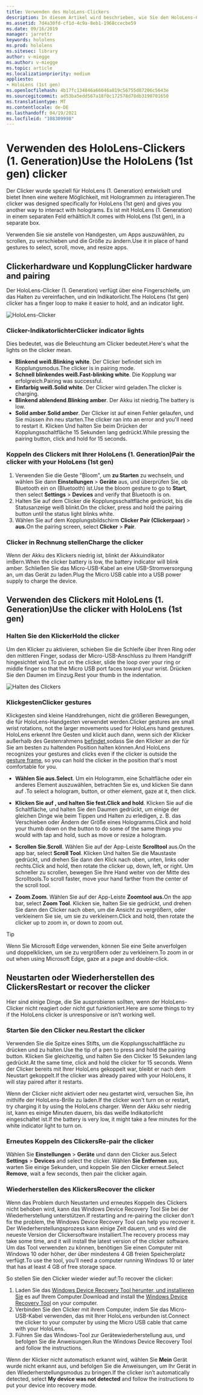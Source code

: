 ```yaml
---
title: Verwenden des HoloLens-Clickers
description: In diesem Artikel wird beschrieben, wie Sie den HoloLens-Clicker verwenden, einschließlich Clicker-Kopplung, -Aufladung und -Wiederherstellung.
ms.assetid: 7d4a30fd-cf1d-4c9a-8eb1-1968ccecbe59
ms.date: 09/16/2019
manager: jarrettr
keywords: hololens
ms.prod: hololens
ms.sitesec: library
author: v-miegge
ms.author: v-miegge
ms.topic: article
ms.localizationpriority: medium
appliesto:
- HoloLens (1st gen)
ms.openlocfilehash: 4b17fc134846a66046a819c56755d87206c5643e
ms.sourcegitcommit: ad53ba5edd567a18f0c172578d78db3190701650
ms.translationtype: MT
ms.contentlocale: de-DE
ms.lasthandoff: 04/19/2021
ms.locfileid: "108309998"
---
```

# <a name="use-the-hololens-1st-gen-clicker"></a><span data-ttu-id="b88b5-104">Verwenden des HoloLens-Clickers (1. Generation)</span><span class="sxs-lookup"><span data-stu-id="b88b5-104">Use the HoloLens (1st gen) clicker</span></span>

<span data-ttu-id="b88b5-105">Der Clicker wurde speziell für HoloLens (1. Generation) entwickelt und bietet Ihnen eine weitere Möglichkeit, mit Hologrammen zu interagieren.</span><span class="sxs-lookup"><span data-stu-id="b88b5-105">The clicker was designed specifically for HoloLens (1st gen) and gives you another way to interact with holograms.</span></span> <span data-ttu-id="b88b5-106">Es ist mit HoloLens (1. Generation) in einem separaten Feld erhältlich.</span><span class="sxs-lookup"><span data-stu-id="b88b5-106">It comes with HoloLens (1st gen), in a separate box.</span></span>

<span data-ttu-id="b88b5-107">Verwenden Sie sie anstelle von Handgesten, um Apps auszuwählen, zu scrollen, zu verschieben und die Größe zu ändern.</span><span class="sxs-lookup"><span data-stu-id="b88b5-107">Use it in place of hand gestures to select, scroll, move, and resize apps.</span></span>

## <a name="clicker-hardware-and-pairing"></a><span data-ttu-id="b88b5-108">Clickerhardware und Kopplung</span><span class="sxs-lookup"><span data-stu-id="b88b5-108">Clicker hardware and pairing</span></span>

<span data-ttu-id="b88b5-109">Der HoloLens-Clicker (1. Generation) verfügt über eine Fingerschleife, um das Halten zu vereinfachen, und ein Indikatorlicht.</span><span class="sxs-lookup"><span data-stu-id="b88b5-109">The HoloLens (1st gen) clicker has a finger loop to make it easier to hold, and an indicator light.</span></span>

![HoloLens-Clicker](images/use-hololens-clicker-1.png)

### <a name="clicker-indicator-lights"></a><span data-ttu-id="b88b5-111">Clicker-Indikatorlichter</span><span class="sxs-lookup"><span data-stu-id="b88b5-111">Clicker indicator lights</span></span>

<span data-ttu-id="b88b5-112">Dies bedeutet, was die Beleuchtung am Clicker bedeutet.</span><span class="sxs-lookup"><span data-stu-id="b88b5-112">Here's what the lights on the clicker mean.</span></span>

- <span data-ttu-id="b88b5-113">**Blinkend weiß.**</span><span class="sxs-lookup"><span data-stu-id="b88b5-113">**Blinking white**.</span></span> <span data-ttu-id="b88b5-114">Der Clicker befindet sich im Kopplungsmodus.</span><span class="sxs-lookup"><span data-stu-id="b88b5-114">The clicker is in pairing mode.</span></span>
- <span data-ttu-id="b88b5-115">**Schnell blinkendes weiß.**</span><span class="sxs-lookup"><span data-stu-id="b88b5-115">**Fast-blinking white**.</span></span> <span data-ttu-id="b88b5-116">Die Kopplung war erfolgreich.</span><span class="sxs-lookup"><span data-stu-id="b88b5-116">Pairing was successful.</span></span>
- <span data-ttu-id="b88b5-117">**Einfarbig weiß.**</span><span class="sxs-lookup"><span data-stu-id="b88b5-117">**Solid white**.</span></span> <span data-ttu-id="b88b5-118">Der Clicker wird geladen.</span><span class="sxs-lookup"><span data-stu-id="b88b5-118">The clicker is charging.</span></span>
- <span data-ttu-id="b88b5-119">**Blinkend ablendend**.</span><span class="sxs-lookup"><span data-stu-id="b88b5-119">**Blinking amber**.</span></span> <span data-ttu-id="b88b5-120">Der Akku ist niedrig.</span><span class="sxs-lookup"><span data-stu-id="b88b5-120">The battery is low.</span></span>
- <span data-ttu-id="b88b5-121">**Solid amber**.</span><span class="sxs-lookup"><span data-stu-id="b88b5-121">**Solid amber**.</span></span> <span data-ttu-id="b88b5-122">Der Clicker ist auf einen Fehler gelaufen, und Sie müssen ihn neu starten.</span><span class="sxs-lookup"><span data-stu-id="b88b5-122">The clicker ran into an error and you'll need to restart it.</span></span> <span data-ttu-id="b88b5-123">Klicken Und halten Sie beim Drücken der Kopplungsschaltfläche 15 Sekunden lang gedrückt.</span><span class="sxs-lookup"><span data-stu-id="b88b5-123">While pressing the pairing button, click and hold for 15 seconds.</span></span>

### <a name="pair-the-clicker-with-your-hololens-1st-gen"></a><span data-ttu-id="b88b5-124">Koppeln des Clickers mit Ihrer HoloLens (1. Generation)</span><span class="sxs-lookup"><span data-stu-id="b88b5-124">Pair the clicker with your HoloLens (1st gen)</span></span>

1. <span data-ttu-id="b88b5-125">Verwenden Sie die Geste "Bloom", um **zu Starten** zu wechseln, und wählen Sie dann **Einstellungen**  >  **Geräte** aus, und überprüfen Sie, ob Bluetooth ein on (Bluetooth) ist.</span><span class="sxs-lookup"><span data-stu-id="b88b5-125">Use the bloom gesture to go to **Start**, then select **Settings** > **Devices** and verify that Bluetooth is on.</span></span>
1. <span data-ttu-id="b88b5-126">Halten Sie auf dem Clicker die Kopplungsschaltfläche gedrückt, bis die Statusanzeige weiß blinkt.</span><span class="sxs-lookup"><span data-stu-id="b88b5-126">On the clicker, press and hold the pairing button until the status light blinks white.</span></span>
1. <span data-ttu-id="b88b5-127">Wählen Sie auf dem Kopplungsbildschirm **Clicker Pair (Clickerpaar)**  >  **aus.**</span><span class="sxs-lookup"><span data-stu-id="b88b5-127">On the pairing screen, select **Clicker** > **Pair**.</span></span>

### <a name="charge-the-clicker"></a><span data-ttu-id="b88b5-128">Clicker in Rechnung stellen</span><span class="sxs-lookup"><span data-stu-id="b88b5-128">Charge the clicker</span></span>

<span data-ttu-id="b88b5-129">Wenn der Akku des Klickers niedrig ist, blinkt der Akkuindikator imBern.</span><span class="sxs-lookup"><span data-stu-id="b88b5-129">When the clicker battery is low, the battery indicator will blink amber.</span></span> <span data-ttu-id="b88b5-130">Schließen Sie das Micro-USB-Kabel an eine USB-Stromversorgung an, um das Gerät zu laden.</span><span class="sxs-lookup"><span data-stu-id="b88b5-130">Plug the Micro USB cable into a USB power supply to charge the device.</span></span>

## <a name="use-the-clicker-with-hololens-1st-gen"></a><span data-ttu-id="b88b5-131">Verwenden des Clickers mit HoloLens (1. Generation)</span><span class="sxs-lookup"><span data-stu-id="b88b5-131">Use the clicker with HoloLens (1st gen)</span></span>

### <a name="hold-the-clicker"></a><span data-ttu-id="b88b5-132">Halten Sie den Klicker</span><span class="sxs-lookup"><span data-stu-id="b88b5-132">Hold the clicker</span></span>

<span data-ttu-id="b88b5-133">Um den Klicker zu aktivieren, schieben Sie die Schleife über Ihren Ring oder den mittleren Finger, sodass der Micro-USB-Anschluss zu Ihrem Handgriff hingesichtet wird.</span><span class="sxs-lookup"><span data-stu-id="b88b5-133">To put on the clicker, slide the loop over your ring or middle finger so that the Micro USB port faces toward your wrist.</span></span> <span data-ttu-id="b88b5-134">Drücken Sie den Daumen im Einzug.</span><span class="sxs-lookup"><span data-stu-id="b88b5-134">Rest your thumb in the indentation.</span></span>

![Halten des Clickers](images/use-hololens-clicker-2.png)

### <a name="clicker-gestures"></a><span data-ttu-id="b88b5-136">Klickgesten</span><span class="sxs-lookup"><span data-stu-id="b88b5-136">Clicker gestures</span></span>

<span data-ttu-id="b88b5-137">Klickgesten sind kleine Handdrehungen, nicht die größeren Bewegungen, die für HoloLens-Handgesten verwendet werden.</span><span class="sxs-lookup"><span data-stu-id="b88b5-137">Clicker gestures are small wrist rotations, not the larger movements used for HoloLens hand gestures.</span></span> <span data-ttu-id="b88b5-138">HoloLens erkennt Ihre Gesten und klickt auch dann, wenn sich der Klicker außerhalb des Gestenrahmens [befindet,](hololens1-basic-usage.md)sodass Sie den Klicker an der für Sie am besten zu haltenden Position halten können.</span><span class="sxs-lookup"><span data-stu-id="b88b5-138">And HoloLens recognizes your gestures and clicks even if the clicker is outside the [gesture frame](hololens1-basic-usage.md), so you can hold the clicker in the position that's most comfortable for you.</span></span>

- <span data-ttu-id="b88b5-139">**Wählen Sie aus.**</span><span class="sxs-lookup"><span data-stu-id="b88b5-139">**Select**.</span></span> <span data-ttu-id="b88b5-140">Um ein Hologramm, eine Schaltfläche oder ein anderes Element auszuwählen, betrachten Sie es, und klicken Sie dann auf .</span><span class="sxs-lookup"><span data-stu-id="b88b5-140">To select a hologram, button, or other element, gaze at it, then click.</span></span>

- <span data-ttu-id="b88b5-141">**Klicken Sie auf , und halten Sie fest.**</span><span class="sxs-lookup"><span data-stu-id="b88b5-141">**Click and hold**.</span></span> <span data-ttu-id="b88b5-142">Klicken Sie auf die Schaltfläche, und halten Sie den Daumen gedrückt, um einige der gleichen Dinge wie beim Tippen und Halten zu erledigen, z. B. das Verschieben oder Ändern der Größe eines Hologramms.</span><span class="sxs-lookup"><span data-stu-id="b88b5-142">Click and hold your thumb down on the button to do some of the same things you would with tap and hold, such as move or resize a hologram.</span></span>

- <span data-ttu-id="b88b5-143">**Scrollen Sie**.</span><span class="sxs-lookup"><span data-stu-id="b88b5-143">**Scroll**.</span></span> <span data-ttu-id="b88b5-144">Wählen Sie auf der App-Leiste **Scrolltool** aus.</span><span class="sxs-lookup"><span data-stu-id="b88b5-144">On the app bar, select **Scroll Tool**.</span></span> <span data-ttu-id="b88b5-145">Klicken Und halten Sie die Maustaste gedrückt, und drehen Sie dann den Klick nach oben, unten, links oder rechts.</span><span class="sxs-lookup"><span data-stu-id="b88b5-145">Click and hold, then rotate the clicker up, down, left, or right.</span></span> <span data-ttu-id="b88b5-146">Um schneller zu scrollen, bewegen Sie Ihre Hand weiter von der Mitte des Scrolltools.</span><span class="sxs-lookup"><span data-stu-id="b88b5-146">To scroll faster, move your hand farther from the center of the scroll tool.</span></span>

- <span data-ttu-id="b88b5-147">**Zoom**.</span><span class="sxs-lookup"><span data-stu-id="b88b5-147">**Zoom**.</span></span> <span data-ttu-id="b88b5-148">Wählen Sie auf der App-Leiste **Zoomtool aus.**</span><span class="sxs-lookup"><span data-stu-id="b88b5-148">On the app bar, select **Zoom Tool**.</span></span> <span data-ttu-id="b88b5-149">Klicken sie, halten Sie sie gedrückt, und drehen Sie dann den Clicker nach oben, um die Ansicht zu vergrößern, oder verkleinern Sie sie, um sie zu verkleinern.</span><span class="sxs-lookup"><span data-stu-id="b88b5-149">Click and hold, then rotate the clicker up to zoom in, or down to zoom out.</span></span>

> [!TIP]
> <span data-ttu-id="b88b5-150">Wenn Sie Microsoft Edge verwenden, können Sie eine Seite anverfolgen und doppelklicken, um sie zu vergrößern oder zu verkleinern.</span><span class="sxs-lookup"><span data-stu-id="b88b5-150">To zoom in or out when using Microsoft Edge, gaze at a page and double-click.</span></span>

## <a name="restart-or-recover-the-clicker"></a><span data-ttu-id="b88b5-151">Neustarten oder Wiederherstellen des Clickers</span><span class="sxs-lookup"><span data-stu-id="b88b5-151">Restart or recover the clicker</span></span>

<span data-ttu-id="b88b5-152">Hier sind einige Dinge, die Sie ausprobieren sollten, wenn der HoloLens-Clicker nicht reagiert oder nicht gut funktioniert.</span><span class="sxs-lookup"><span data-stu-id="b88b5-152">Here are some things to try if the HoloLens clicker is unresponsive or isn’t working well.</span></span>

### <a name="restart-the-clicker"></a><span data-ttu-id="b88b5-153">Starten Sie den Clicker neu.</span><span class="sxs-lookup"><span data-stu-id="b88b5-153">Restart the clicker</span></span>

<span data-ttu-id="b88b5-154">Verwenden Sie die Spitze eines Stifts, um die Kopplungsschaltfläche zu drücken und zu halten.</span><span class="sxs-lookup"><span data-stu-id="b88b5-154">Use the tip of a pen to press and hold the pairing button.</span></span> <span data-ttu-id="b88b5-155">Klicken Sie gleichzeitig, und halten Sie den Clicker 15 Sekunden lang gedrückt.</span><span class="sxs-lookup"><span data-stu-id="b88b5-155">At the same time, click and hold the clicker for 15 seconds.</span></span> <span data-ttu-id="b88b5-156">Wenn der Clicker bereits mit Ihrer HoloLens gekoppelt war, bleibt er nach dem Neustart gekoppelt.</span><span class="sxs-lookup"><span data-stu-id="b88b5-156">If the clicker was already paired with your HoloLens, it will stay paired after it restarts.</span></span>

<span data-ttu-id="b88b5-157">Wenn der Clicker nicht aktiviert oder neu gestartet wird, versuchen Sie, ihn mithilfe der HoloLens-Brille zu laden.</span><span class="sxs-lookup"><span data-stu-id="b88b5-157">If the clicker won't turn on or restart, try charging it by using the HoloLens charger.</span></span> <span data-ttu-id="b88b5-158">Wenn der Akku sehr niedrig ist, kann es einige Minuten dauern, bis das weiße Indikatorlicht eingeschaltet ist.</span><span class="sxs-lookup"><span data-stu-id="b88b5-158">If the battery is very low, it might take a few minutes for the white indicator light to turn on.</span></span>

### <a name="re-pair-the-clicker"></a><span data-ttu-id="b88b5-159">Erneutes Koppeln des Clickers</span><span class="sxs-lookup"><span data-stu-id="b88b5-159">Re-pair the clicker</span></span>

<span data-ttu-id="b88b5-160">Wählen Sie **Einstellungen**  >  **Geräte** und dann den Clicker aus.</span><span class="sxs-lookup"><span data-stu-id="b88b5-160">Select **Settings** > **Devices** and select the clicker.</span></span> <span data-ttu-id="b88b5-161">Wählen **Sie Entfernen** aus, warten Sie einige Sekunden, und koppeln Sie den Clicker erneut.</span><span class="sxs-lookup"><span data-stu-id="b88b5-161">Select **Remove**, wait a few seconds, then pair the clicker again.</span></span>

### <a name="recover-the-clicker"></a><span data-ttu-id="b88b5-162">Wiederherstellen des Klickers</span><span class="sxs-lookup"><span data-stu-id="b88b5-162">Recover the clicker</span></span>

<span data-ttu-id="b88b5-163">Wenn das Problem durch Neustarten und erneutes Koppeln des Clickers nicht behoben wird, kann das Windows Device Recovery Tool Sie bei der Wiederherstellung unterstützen.</span><span class="sxs-lookup"><span data-stu-id="b88b5-163">If restarting and re-pairing the clicker don’t fix the problem, the Windows Device Recovery Tool can help you recover it.</span></span> <span data-ttu-id="b88b5-164">Der Wiederherstellungsprozess kann einige Zeit dauern, und es wird die neueste Version der Clickersoftware installiert.</span><span class="sxs-lookup"><span data-stu-id="b88b5-164">The recovery process may take some time, and it will install the latest version of the clicker software.</span></span> <span data-ttu-id="b88b5-165">Um das Tool verwenden zu können, benötigen Sie einen Computer mit Windows 10 oder höher, der über mindestens 4 GB freien Speicherplatz verfügt.</span><span class="sxs-lookup"><span data-stu-id="b88b5-165">To use the tool, you’ll need a computer running Windows 10 or later that has at least 4 GB of free storage space.</span></span>

<span data-ttu-id="b88b5-166">So stellen Sie den Clicker wieder wieder auf:</span><span class="sxs-lookup"><span data-stu-id="b88b5-166">To recover the clicker:</span></span>

1. <span data-ttu-id="b88b5-167">Laden Sie das [Windows Device Recovery Tool herunter, und installieren Sie](https://dev.azure.com/ContentIdea/ContentIdea/_queries/query/8a004dbe-73f8-4a32-94bc-368fc2f2a895/) es auf Ihrem Computer.</span><span class="sxs-lookup"><span data-stu-id="b88b5-167">Download and install the [Windows Device Recovery Tool](https://dev.azure.com/ContentIdea/ContentIdea/_queries/query/8a004dbe-73f8-4a32-94bc-368fc2f2a895/) on your computer.</span></span>
1. <span data-ttu-id="b88b5-168">Verbinden Sie den Clicker mit ihrem Computer, indem Sie das Micro-USB-Kabel verwenden, das mit Ihrer HoloLens verbunden ist.</span><span class="sxs-lookup"><span data-stu-id="b88b5-168">Connect the clicker to your computer by using the Micro USB cable that came with your HoloLens.</span></span>
1. <span data-ttu-id="b88b5-169">Führen Sie das Windows-Tool zur Gerätewiederherstellung aus, und befolgen Sie die Anweisungen.</span><span class="sxs-lookup"><span data-stu-id="b88b5-169">Run the Windows Device Recovery Tool and follow the instructions.</span></span>

<span data-ttu-id="b88b5-170">Wenn der Klicker nicht automatisch erkannt wird, wählen Sie **Mein** Gerät wurde nicht erkannt aus, und befolgen Sie die Anweisungen, um Ihr Gerät in den Wiederherstellungsmodus zu bringen.</span><span class="sxs-lookup"><span data-stu-id="b88b5-170">If the clicker isn’t automatically detected, select **My device was not detected** and follow the instructions to put your device into recovery mode.</span></span>
